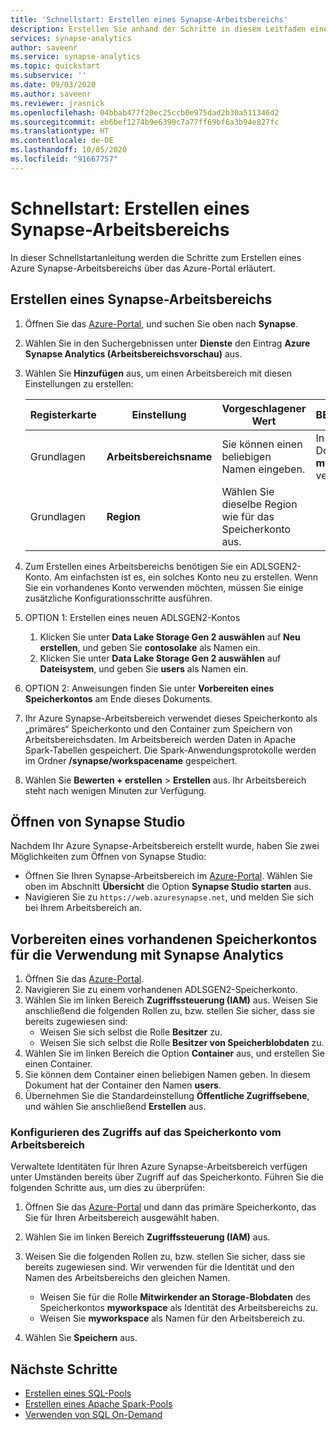 ```yaml
---
title: 'Schnellstart: Erstellen eines Synapse-Arbeitsbereichs'
description: Erstellen Sie anhand der Schritte in diesem Leitfaden einen Synapse-Arbeitsbereich.
services: synapse-analytics
author: saveenr
ms.service: synapse-analytics
ms.topic: quickstart
ms.subservice: ''
ms.date: 09/03/2020
ms.author: saveenr
ms.reviewer: jrasnick
ms.openlocfilehash: 04bbab477f20ec25ccb0e975dad2b30a511346d2
ms.sourcegitcommit: eb6bef1274b9e6390c7a77ff69bf6a3b94e827fc
ms.translationtype: HT
ms.contentlocale: de-DE
ms.lasthandoff: 10/05/2020
ms.locfileid: "91667757"
---
```

# <a name="quickstart-create-a-synapse-workspace"></a>Schnellstart: Erstellen eines Synapse-Arbeitsbereichs
In dieser Schnellstartanleitung werden die Schritte zum Erstellen eines Azure Synapse-Arbeitsbereichs über das Azure-Portal erläutert.

## <a name="create-a-synapse-workspace"></a>Erstellen eines Synapse-Arbeitsbereichs

1. Öffnen Sie das [Azure-Portal](https://portal.azure.com), und suchen Sie oben nach **Synapse**.
1. Wählen Sie in den Suchergebnissen unter **Dienste** den Eintrag **Azure Synapse Analytics (Arbeitsbereichsvorschau)** aus.
1. Wählen Sie **Hinzufügen** aus, um einen Arbeitsbereich mit diesen Einstellungen zu erstellen:

    |Registerkarte|Einstellung | Vorgeschlagener Wert | BESCHREIBUNG |
    |---|---|---|---|
    |Grundlagen|**Arbeitsbereichsname**|Sie können einen beliebigen Namen eingeben.| In diesem Dokument wird **myworkspace** verwendet.|
    |Grundlagen|**Region**|Wählen Sie dieselbe Region wie für das Speicherkonto aus.|

1. Zum Erstellen eines Arbeitsbereichs benötigen Sie ein ADLSGEN2-Konto. Am einfachsten ist es, ein solches Konto neu zu erstellen. Wenn Sie ein vorhandenes Konto verwenden möchten, müssen Sie einige zusätzliche Konfigurationsschritte ausführen. 
1. OPTION 1: Erstellen eines neuen ADLSGEN2-Kontos 
    1. Klicken Sie unter **Data Lake Storage Gen 2 auswählen** auf **Neu erstellen**, und geben Sie **contosolake** als Namen ein.
    1. Klicken Sie unter **Data Lake Storage Gen 2 auswählen** auf **Dateisystem**, und geben Sie **users** als Namen ein.
1. OPTION 2: Anweisungen finden Sie unter **Vorbereiten eines Speicherkontos** am Ende dieses Dokuments.
1. Ihr Azure Synapse-Arbeitsbereich verwendet dieses Speicherkonto als „primäres“ Speicherkonto und den Container zum Speichern von Arbeitsbereichsdaten. Im Arbeitsbereich werden Daten in Apache Spark-Tabellen gespeichert. Die Spark-Anwendungsprotokolle werden im Ordner **/synapse/workspacename** gespeichert.
1. Wählen Sie **Bewerten + erstellen** > **Erstellen** aus. Ihr Arbeitsbereich steht nach wenigen Minuten zur Verfügung.

## <a name="open-synapse-studio"></a>Öffnen von Synapse Studio

Nachdem Ihr Azure Synapse-Arbeitsbereich erstellt wurde, haben Sie zwei Möglichkeiten zum Öffnen von Synapse Studio:

* Öffnen Sie Ihren Synapse-Arbeitsbereich im [Azure-Portal](https://portal.azure.com). Wählen Sie oben im Abschnitt **Übersicht** die Option **Synapse Studio starten** aus.
* Navigieren Sie zu `https://web.azuresynapse.net`, und melden Sie sich bei Ihrem Arbeitsbereich an.

## <a name="prepare-an-existing-storage-account-for-use-with-synapse-analytics"></a>Vorbereiten eines vorhandenen Speicherkontos für die Verwendung mit Synapse Analytics

1. Öffnen Sie das [Azure-Portal](https://portal.azure.com).
1. Navigieren Sie zu einem vorhandenen ADLSGEN2-Speicherkonto.
1. Wählen Sie im linken Bereich **Zugriffssteuerung (IAM)** aus. Weisen Sie anschließend die folgenden Rollen zu, bzw. stellen Sie sicher, dass sie bereits zugewiesen sind:
    * Weisen Sie sich selbst die Rolle **Besitzer** zu.
    * Weisen Sie sich selbst die Rolle **Besitzer von Speicherblobdaten** zu.
1. Wählen Sie im linken Bereich die Option **Container** aus, und erstellen Sie einen Container.
1. Sie können dem Container einen beliebigen Namen geben. In diesem Dokument hat der Container den Namen **users**.
1. Übernehmen Sie die Standardeinstellung **Öffentliche Zugriffsebene**, und wählen Sie anschließend **Erstellen** aus.

### <a name="configure-access-to-the-storage-account-from-your-workspace"></a>Konfigurieren des Zugriffs auf das Speicherkonto vom Arbeitsbereich

Verwaltete Identitäten für Ihren Azure Synapse-Arbeitsbereich verfügen unter Umständen bereits über Zugriff auf das Speicherkonto. Führen Sie die folgenden Schritte aus, um dies zu überprüfen:

1. Öffnen Sie das [Azure-Portal](https://portal.azure.com) und dann das primäre Speicherkonto, das Sie für Ihren Arbeitsbereich ausgewählt haben.
1. Wählen Sie im linken Bereich **Zugriffssteuerung (IAM)** aus.
1. Weisen Sie die folgenden Rollen zu, bzw. stellen Sie sicher, dass sie bereits zugewiesen sind. Wir verwenden für die Identität und den Namen des Arbeitsbereichs den gleichen Namen.
    * Weisen Sie für die Rolle **Mitwirkender an Storage-Blobdaten** des Speicherkontos **myworkspace** als Identität des Arbeitsbereichs zu.
    * Weisen Sie **myworkspace** als Namen für den Arbeitsbereich zu.

1. Wählen Sie **Speichern** aus.

## <a name="next-steps"></a>Nächste Schritte

* [Erstellen eines SQL-Pools](quickstart-create-sql-pool-studio.md) 
* [Erstellen eines Apache Spark-Pools](quickstart-create-apache-spark-pool-portal.md)
* [Verwenden von SQL On-Demand](quickstart-sql-on-demand.md)
